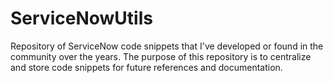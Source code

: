 # ServiceNowUtils
Repository of ServiceNow code snippets that I've developed or found in the community over the years. The purpose of this repository is to centralize and store code snippets for future references and documentation.
